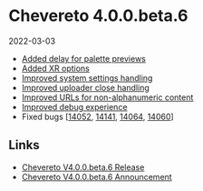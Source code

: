 # Chevereto 4.0.0.beta.6

2022-03-03

- [Added delay for palette previews](https://chevereto.com/community/threads/chevereto-v4-0-0-beta-6.14081/post-70874)
- [Added XR options](https://chevereto.com/community/threads/chevereto-v4-0-0-beta-6.14081/post-70785)
- [Improved system settings handling](https://chevereto.com/community/threads/chevereto-v4-0-0-beta-6.14081/post-70873)
- [Improved uploader close handling](https://chevereto.com/community/threads/chevereto-v4-0-0-beta-6.14081/post-70871)
- [Improved URLs for non-alphanumeric content](https://chevereto.com/community/threads/chevereto-v4-0-0-beta-6.14081/post-70728)
- [Improved debug experience](https://chevereto.com/community/threads/chevereto-v4-0-0-beta-6.14081/post-70566)
- Fixed bugs [[14052](https://chevereto.com/community/threads/14052), [14141](https://chevereto.com/community/threads/14141), [14064](https://chevereto.com/community/threads/14064), [14060](https://chevereto.com/community/threads/14060)]

## Links

- [Chevereto V4.0.0.beta.6 Release](https://chevereto.com/community/threads/chevereto-v4-0-0-beta-6.14150/)
- [Chevereto V4.0.0.beta.6 Announcement](https://chevereto.com/community/threads/chevereto-v4-0-0-beta-6.14081/)
